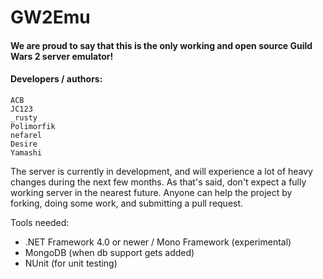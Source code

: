 GW2Emu
======

#### We are proud to say that this is the only working and open source Guild Wars 2 server emulator!

#### Developers / authors:
    ACB
    JC123
    _rusty
    Polimorfik
    nefarel
    Desire
    Yamashi

The server is currently in development, and will experience a lot of heavy changes during the next few months.
As that's said, don't expect a fully working server in the nearest future.
Anyone can help the project by forking, doing some work, and submitting a pull request.

Tools needed:
- .NET Framework 4.0 or newer / Mono Framework (experimental)
- MongoDB (when db support gets added)
- NUnit (for unit testing)
